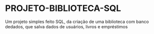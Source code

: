 # PROJETO-BIBLIOTECA-SQL
Um projeto simples feito SQL, da criação de uma biblioteca com banco dedados, que salva dados de usuários, livros e empréstimos
